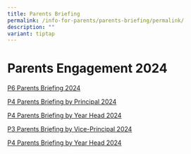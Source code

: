 ```yaml
---
title: Parents Briefing
permalink: /info-for-parents/parents-briefing/permalink/
description: ""
variant: tiptap
---
```

<h1>Parents Engagement 2024</h1><p><a href="/files/Parents Engagement/2024_P6_Parents_Briefing___For_Parents.pdf" rel="noopener noreferrer nofollow" target="_blank">P6 Parents Briefing 2024</a></p><p></p><p><a href="/files/Parents Engagement/2024_P4_Parents_Briefing_by_Principal__for_website.pdf" rel="noopener noreferrer nofollow" target="_blank">P4 Parents Briefing by Principal 2024</a></p><p></p><p><a href="/files/Parents Engagement/2024_P4_Parents_Briefing_by_Year_Head.pdf" rel="noopener noreferrer nofollow" target="_blank">P4 Parents Briefing by Year Head 2024</a></p><p></p><p><a href="/files/Parents Engagement/2024_P3_Parents_Briefing_by_VP_for_website.pdf" rel="noopener noreferrer nofollow" target="_blank">P3 Parents Briefing by Vice-Principal 2024</a></p><p></p><p><a href="/files/Parents Engagement/2024_P3_Parents_Briefing_by_Year_Head.pdf" rel="noopener noreferrer nofollow" target="_blank">P4 Parents Briefing by Year Head 2024</a></p>
